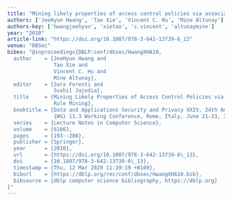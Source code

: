 ```yaml
---
title: "Mining likely properties of access control policies via association rule mining"
authors: ['JeeHyun Hwang', 'Tao Xie', 'Vincent C. Hu', 'Mine Altunay']
authors-key: ['hwangjeehyun', 'xietao', 'c.vincent', 'altunaymine']
year: "2010"
article-link: "https://doi.org/10.1007/978-3-642-13739-6_13"
venue: "DBSec"
bibex: "@inproceedings{DBLP:conf/dbsec/HwangXHA10,
  author    = {JeeHyun Hwang and
               Tao Xie and
               Vincent C. Hu and
               Mine Altunay},
  editor    = {Sara Foresti and
               Sushil Jajodia},
  title     = {Mining Likely Properties of Access Control Policies via Association
               Rule Mining},
  booktitle = {Data and Applications Security and Privacy XXIV, 24th Annual {IFIP}
               {WG} 11.3 Working Conference, Rome, Italy, June 21-23, 2010. Proceedings},
  series    = {Lecture Notes in Computer Science},
  volume    = {6166},
  pages     = {193--208},
  publisher = {Springer},
  year      = {2010},
  url       = {https://doi.org/10.1007/978-3-642-13739-6\_13},
  doi       = {10.1007/978-3-642-13739-6\_13},
  timestamp = {Thu, 12 Mar 2020 11:39:19 +0100},
  biburl    = {https://dblp.org/rec/conf/dbsec/HwangXHA10.bib},
  bibsource = {dblp computer science bibliography, https://dblp.org}
}"
---
```

